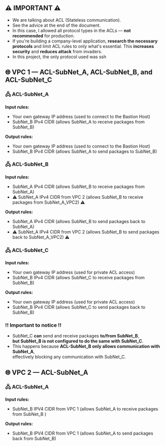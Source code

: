 ## ⚠️ IMPORTANT ⚠️  
- We are talking about ACL (Stateless communication).  
- See the advice at the end of the document.  
- In this case, I allowed all protocol types in the ACLs — **not recommended** for production.  
- If you're building a company-level application, **research the necessary protocols** and limit ACL rules to only what's essential. This **increases security** and **reduces attack** from invaders.
- In this project, the only protocol used was ssh


## 🌐 VPC 1 — ACL-SubNet_A, ACL-SubNet_B, and ACL-SubNet_C

### 🖧 ACL-SubNet_A

**Input rules:**
 - Your own gateway IP address (used to connect to the Bastion Host)  
 - SubNet_B IPv4 CIDR (allows SubNet_A to receive packages from SubNet_B)

**Output rules:**
 - Your own gateway IP address (used to connect to the Bastion Host)  
 - SubNet_B IPv4 CIDR (allows SubNet_A to send packages to SubNet_B)


### 🖧 ACL-SubNet_B

**Input rules:**
 - SubNet_A IPv4 CIDR (allows SubNet_B to receive packages from SubNet_A)
 - ⚠️ SubNet_A IPv4 CIDR from VPC 2 (allows SubNet_B to receive packages from SubNet_A_VPC2) ⚠️

**Output rules:**
 - SubNet_A IPv4 CIDR (allows SubNet_B to send packages back to SubNet_A)
 - ⚠️ SubNet_A IPv4 CIDR from VPC 2 (allows SubNet_B to send packages back to SubNet_A_VPC2) ⚠️


### 🖧 ACL-SubNet_C

**Input rules:**
 - Your own gateway IP address (used for private ACL access)  
 - SubNet_B IPv4 CIDR (allows SubNet_C to receive packages from SubNet_B)

**Output rules:**
 - Your own gateway IP address (used for private ACL access)  
 - SubNet_B IPv4 CIDR (allows SubNet_C to send packages back to SubNet_B)


### ‼️ Important to notice ‼️  
 - SubNet_C **can** send and receive packages **to/from SubNet_B**,  
  **but SubNet_B is not configured to do the same with SubNet_C**.  
 - This happens because **ACL-SubNet_B only allows communication with SubNet_A**,  
  effectively blocking any communication with SubNet_C.


## 🌐 VPC 2 — ACL-SubNet_A

### 🖧 ACL-SubNet_A
**Input rules:**
 - SubNet_B IPV4 CIDR from VPC 1 (allows SubNet_A to receive packages from SubNet_B )

**Output rules:**
 - SubNet_B IPV4 CIDR from VPC 1 (allows SubNet_A to send packages back from SubNet_B)
